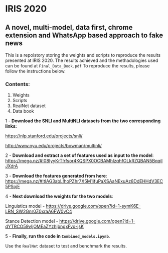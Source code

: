 # IRIS 2020
## A novel, multi-model, data first, chrome extension and WhatsApp based approach to fake news

This is a repoistory storing the weights and scripts to reproduce the results presented at IRIS 2020. 
The results achieved and the methadologies used can be found at ```Final_Data_Book.pdf```
To reproduce the results, please follow the instructions below. 

### Contents:
1) Weights
2) Scripts
3) RealNet dataset
4) Data book


1 - <b>Download the SNLI and MultiNLI datasets from the two corresponding links:</b>

https://nlp.stanford.edu/projects/snli/

http://www.nyu.edu/projects/bowman/multinli/

2 - <b>Download and extract a set of features used as input to the model</b>: https://mega.nz/#!08IyyKrT!rfsor4KQSPX0OCBAMhIzqhfOLkRZQBAN5BqqiIJXdrA

3 - <b>Download the features generated from here</b>: https://mega.nz/#!tlAG3abL!hoPZhr7X5M1ifuPaXSAaNExuAz8DdEHHdV3EC5PSojE

4 - <b>Next download the weights for the two models</b>: 

   Linguistics model - https://drive.google.com/open?id=1-symK6E-LRN_SW2Gnr0Z0xraA6FW0vC4
   
   Stance Detection model - https://drive.google.com/open?id=1-dYTRCO59vIjOMEaZYzhjbngxFvo-jsK

5 - <b>Finally, run the code in ```Combined_models.ipynb```</b>. 

Use the ```RealNet``` dataset to test and benchmark the results. 

